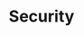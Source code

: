 ---
weight: 1500
title: "Security"
description: "Temukan script Security yang kamu butuhkan."
icon: "lock"
draft: false
toc: true
---